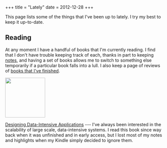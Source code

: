 +++
title = "Lately"
date = 2012-12-28
+++

This page lists some of the things that I've been up to lately. I try my best to keep it up-to-date.

## Reading

At any moment I have a handful of books that I'm currently reading. I find that I don't have trouble keeping track of each, thanks in part to keeping [notes](/notes/), and having a set of books allows me to switch to something else temporarily if a particular book falls into a lull. I also keep a page of reviews of [books that I've finished](/reads/).

<img src="/images/books/dataintensive.jpg" class="right" width="128">

[Designing Data-Intensive Applications](https://www.amazon.com/Designing-Data-Intensive-Applications-Reliable-Maintainable/dp/1449373321/) --- I've always been interested in the scalability of large scale, data-intensive systems. I read this book since way back when it was unfinished and in early access, but I lost most of my notes and highlights when my Kindle simply decided to ignore them.
